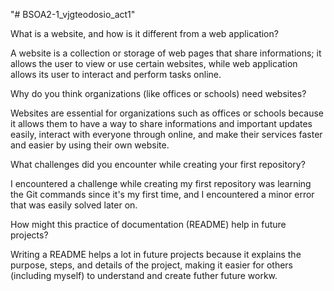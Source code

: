 "# BSOA2-1_vjgteodosio_act1" 

What is a website, and how is it different from a web application?

A website is a collection or storage of web pages that share informations; it allows the user to view or use certain websites, while web application allows its user to interact and perform tasks online.

Why do you think organizations (like offices or schools) need websites?

Websites are essential for organizations such as offices or schools because it allows them to have a way to share informations and important updates easily, interact with everyone through online, and make their services faster and easier by using their own website.

What challenges did you encounter while creating your first repository?

I encountered a challenge while creating my first repository was learning the Git commands since it's my first time, and I encountered a minor error that was easily solved later on.

How might this practice of documentation (README) help in future projects?

Writing a README helps a lot in future projects because it explains the purpose, steps, and details of the project, making it easier for others (including myself) to understand and create futher future workw.
